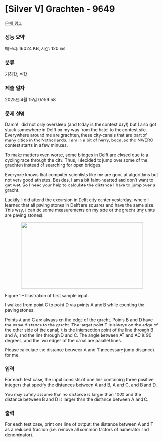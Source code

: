 # [Silver V] Grachten - 9649 

[문제 링크](https://www.acmicpc.net/problem/9649) 

### 성능 요약

메모리: 16024 KB, 시간: 120 ms

### 분류

기하학, 수학

### 제출 일자

2025년 4월 15일 07:59:58

### 문제 설명

<p>Damn! I did not only oversleep (and today is the contest day!) but I also got stuck somewhere in Delft on my way from the hotel to the contest site. Everywhere around me are grachten, these city-canals that are part of many cities in the Netherlands. I am in a bit of hurry, because the NWERC contest starts in a few minutes.</p>

<p>To make matters even worse, some bridges in Delft are closed due to a cycling race through the city. Thus, I decided to jump over some of the grachten instead of searching for open bridges.</p>

<p>Everyone knows that computer scientists like me are good at algorithms but not very good athletes. Besides, I am a bit faint-hearted and don’t want to get wet. So I need your help to calculate the distance I have to jump over a gracht.</p>

<p>Luckily, I did attend the excursion in Delft city center yesterday, where I learned that all paving stones in Delft are squares and have the same size. This way, I can do some measurements on my side of the gracht (my units are paving stones):</p>

<p style="text-align: center;"><img alt="" src="https://www.acmicpc.net/upload/images2/grachten.png" style="height:217px; width:398px"></p>

<p>Figure 1 – Illustration of first sample input.</p>

<p>I walked from point C to point D via points A and B while counting the paving stones.</p>

<p>Points A and C are always on the edge of the gracht. Points B and D have the same distance to the gracht. The target point T is always on the edge of the other side of the canal; it is the intersection point of the line through B and A, and the line through D and C. The angle between AT and AC is 90 degrees, and the two edges of the canal are parallel lines.</p>

<p>Please calculate the distance between A and T (necessary jump distance) for me.</p>

### 입력 

 <p>For each test case, the input consists of one line containing three positive integers that specify the distances between A and B, A and C, and B and D.</p>

<p>You may safely assume that no distance is larger than 1000 and the distance between B and D is larger than the distance between A and C.</p>

### 출력 

 <p>For each test case, print one line of output: the distance between A and T as a reduced fraction (i.e. remove all common factors of numerator and denominator).</p>

